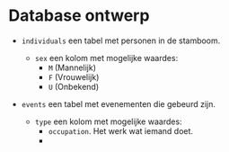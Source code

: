 # Database ontwerp

- `individuals` een tabel met personen in de stamboom.
  - `sex` een kolom met mogelijke waardes:
    - `M` (Mannelijk)
    - `F` (Vrouwelijk)
    - `U` (Onbekend)
    
- `events` een tabel met evenementen die gebeurd zijn.
  - `type` een kolom met mogelijke waardes:
    - `occupation`. Het werk wat iemand doet.
    - 
